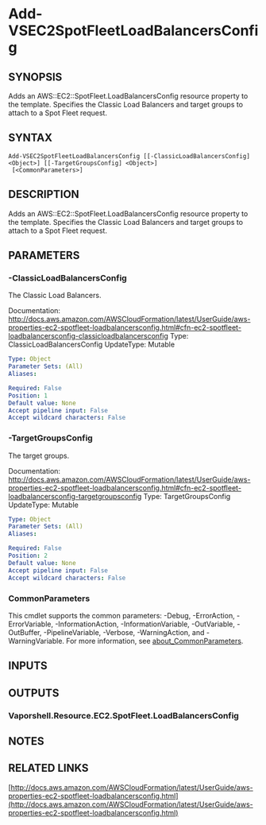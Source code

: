 # Add-VSEC2SpotFleetLoadBalancersConfig

## SYNOPSIS
Adds an AWS::EC2::SpotFleet.LoadBalancersConfig resource property to the template.
Specifies the Classic Load Balancers and target groups to attach to a Spot Fleet request.

## SYNTAX

```
Add-VSEC2SpotFleetLoadBalancersConfig [[-ClassicLoadBalancersConfig] <Object>] [[-TargetGroupsConfig] <Object>]
 [<CommonParameters>]
```

## DESCRIPTION
Adds an AWS::EC2::SpotFleet.LoadBalancersConfig resource property to the template.
Specifies the Classic Load Balancers and target groups to attach to a Spot Fleet request.

## PARAMETERS

### -ClassicLoadBalancersConfig
The Classic Load Balancers.

Documentation: http://docs.aws.amazon.com/AWSCloudFormation/latest/UserGuide/aws-properties-ec2-spotfleet-loadbalancersconfig.html#cfn-ec2-spotfleet-loadbalancersconfig-classicloadbalancersconfig
Type: ClassicLoadBalancersConfig
UpdateType: Mutable

```yaml
Type: Object
Parameter Sets: (All)
Aliases:

Required: False
Position: 1
Default value: None
Accept pipeline input: False
Accept wildcard characters: False
```

### -TargetGroupsConfig
The target groups.

Documentation: http://docs.aws.amazon.com/AWSCloudFormation/latest/UserGuide/aws-properties-ec2-spotfleet-loadbalancersconfig.html#cfn-ec2-spotfleet-loadbalancersconfig-targetgroupsconfig
Type: TargetGroupsConfig
UpdateType: Mutable

```yaml
Type: Object
Parameter Sets: (All)
Aliases:

Required: False
Position: 2
Default value: None
Accept pipeline input: False
Accept wildcard characters: False
```

### CommonParameters
This cmdlet supports the common parameters: -Debug, -ErrorAction, -ErrorVariable, -InformationAction, -InformationVariable, -OutVariable, -OutBuffer, -PipelineVariable, -Verbose, -WarningAction, and -WarningVariable. For more information, see [about_CommonParameters](http://go.microsoft.com/fwlink/?LinkID=113216).

## INPUTS

## OUTPUTS

### Vaporshell.Resource.EC2.SpotFleet.LoadBalancersConfig
## NOTES

## RELATED LINKS

[http://docs.aws.amazon.com/AWSCloudFormation/latest/UserGuide/aws-properties-ec2-spotfleet-loadbalancersconfig.html](http://docs.aws.amazon.com/AWSCloudFormation/latest/UserGuide/aws-properties-ec2-spotfleet-loadbalancersconfig.html)

